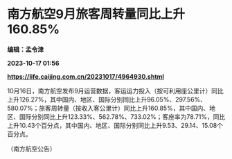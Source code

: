 # 南方航空9月旅客周转量同比上升160.85%
**编辑：孟令津**

**2023-10-17 01:56**

**https://life.caijing.com.cn/20231017/4964930.shtml**

10月16日，南方航空发布9月运营数据，客运运力投入（按可利用座公里计）同比上升126.27%，其中国内、地区、国际分别同比上升96.05%、297.56%、580.07%；旅客周转量（按收入客公里计）同比上升160.85%，其中国内、地区、国际分别同比上升123.33%、562.78%、733.02%；客座率为78.71%，同比上升10.43个百分点，其中国内、地区、国际分别同比上升9.53、29.14、15.08个百分点。

（南方航空公告）